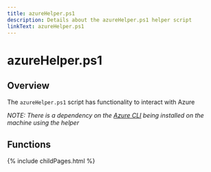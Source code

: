 ```yaml
---
title: azureHelper.ps1
description: Details about the azureHelper.ps1 helper script
linkText: azureHelper.ps1
---
```


# azureHelper.ps1

## Overview

The `azureHelper.ps1` script has functionality to interact with Azure

*NOTE: There is a dependency on the [Azure CLI](https://docs.microsoft.com/en-us/cli/azure/) being installed on the machine using the helper*

## Functions

{% include childPages.html %}

